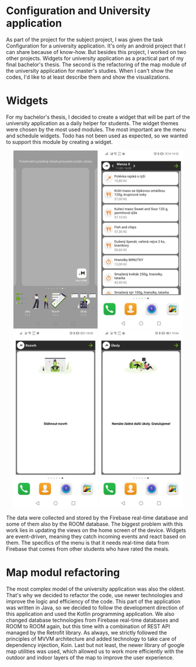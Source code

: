 # Configuration and University application
As part of the project for the subject project, I was given the task Configuration for a university application. It's only an android project that I can share because of know-how. But besides this project, I worked on two other projects. Widgets for university application as a practical part of my final bachelor's thesis. The second is the refactoring of the map module of the university application for master's studies. When I can't show the codes, I'd like to at least describe them and show the visualizations.

# Widgets
For my bachelor's thesis, I decided to create a widget that will be part of the university application as a daily helper for students. The widget themes were chosen by the most used modules. The most important are the menu and schedule widgets. Todo has not been used as expected, so we wanted to support this module by creating a widget.

<p align="middle">
  <img src='https://github.com/ErikPrchlik/Configuration/blob/main/gifs/add.gif' width='230'>
  <img src='https://github.com/ErikPrchlik/Configuration/blob/main/gifs/food.gif' width='230'> 
  <img src='https://github.com/ErikPrchlik/Configuration/blob/main/gifs/roz.gif' width='230'> 
  <img src='https://github.com/ErikPrchlik/Configuration/blob/main/gifs/todo.gif' width='230'>
</p>

The data were collected and stored by the Firebase real-time database and some of them also by the ROOM database. The biggest problem with this work lies in updating the views on the home screen of the device. Widgets are event-driven, meaning they catch incoming events and react based on them. The specifics of the menu is that it needs real-time data from Firebase that comes from other students who have rated the meals.

# Map modul refactoring
The most complex model of the university application was also the oldest. That's why we decided to refactor the code, use newer technologies and improve the logic and efficiency of the code. This part of the application was written in Java, so we decided to follow the development direction of this application and used the Kotlin programming application. We also changed database technologies from Firebase real-time databases and ROOM to ROOM again, but this time with a combination of REST API managed by the Retrofit library. As always, we strictly followed the principles of MVVM architecture and added technology to take care of dependency injection, Koin. Last but not least, the newer library of google map utilities was used, which allowed us to work more efficiently with the outdoor and indoor layers of the map to improve the user experience.
